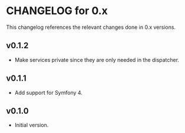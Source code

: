 # CHANGELOG for 0.x
This changelog references the relevant changes done in 0.x versions.


## v0.1.2
* Make services private since they are only needed in the dispatcher. 


## v0.1.1
* Add support for Symfony 4.


## v0.1.0
* Initial version.
